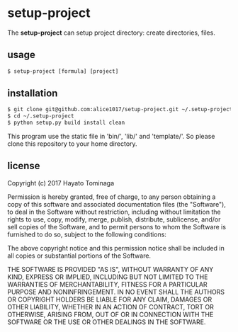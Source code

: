 # setup-project

The **setup-project** can setup project directory: create directories, files.

## usage

```txt
$ setup-project [formula] [project]
```

## installation

```txt
$ git clone git@github.com:alice1017/setup-project.git ~/.setup-project
$ cd ~/.setup-project
$ python setup.py build install clean
```

This program use the static file in 'bin/', 'lib/' and 'template/'.
So please clone this repository to your home directory.

## license

Copyright (c) 2017 Hayato Tominaga

Permission is hereby granted, free of charge, to any person obtaining a copy
of this software and associated documentation files (the "Software"), to deal
in the Software without restriction, including without limitation the rights
to use, copy, modify, merge, publish, distribute, sublicense, and/or sell
copies of the Software, and to permit persons to whom the Software is
furnished to do so, subject to the following conditions:

The above copyright notice and this permission notice shall be included in all
copies or substantial portions of the Software.

THE SOFTWARE IS PROVIDED "AS IS", WITHOUT WARRANTY OF ANY KIND, EXPRESS OR
IMPLIED, INCLUDING BUT NOT LIMITED TO THE WARRANTIES OF MERCHANTABILITY,
FITNESS FOR A PARTICULAR PURPOSE AND NONINFRINGEMENT. IN NO EVENT SHALL THE
AUTHORS OR COPYRIGHT HOLDERS BE LIABLE FOR ANY CLAIM, DAMAGES OR OTHER
LIABILITY, WHETHER IN AN ACTION OF CONTRACT, TORT OR OTHERWISE, ARISING FROM,
OUT OF OR IN CONNECTION WITH THE SOFTWARE OR THE USE OR OTHER DEALINGS IN THE
SOFTWARE.
